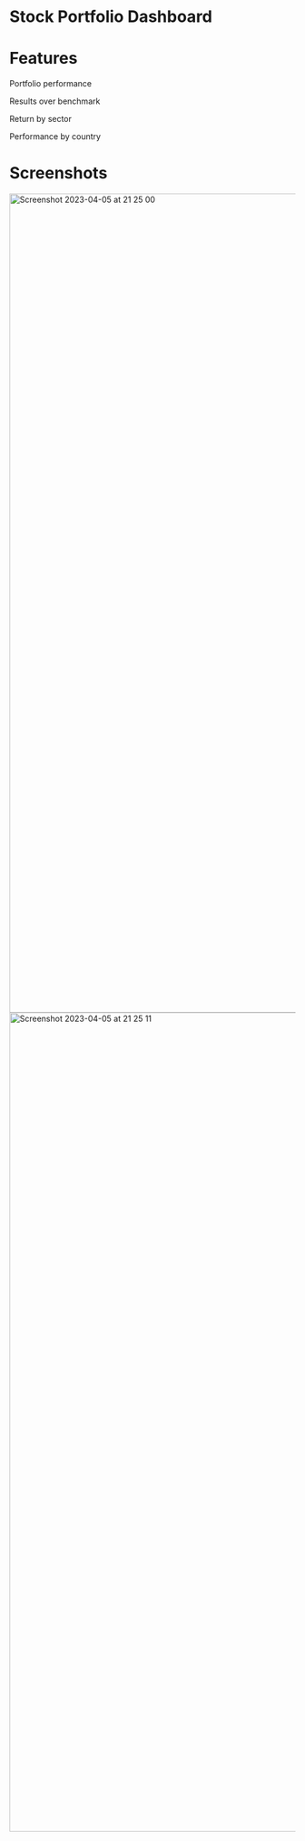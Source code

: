 # Stock Portfolio Dashboard

# Features

Portfolio performance<br>

Results over benchmark<br>

Return by sector<br>

Performance by country<br>

# Screenshots

<img width="1440" alt="Screenshot 2023-04-05 at 21 25 00" src="https://user-images.githubusercontent.com/85077997/230249643-c34a3c8a-b474-4667-8a43-913f424e074a.png">

<img width="1440" alt="Screenshot 2023-04-05 at 21 25 11" src="https://user-images.githubusercontent.com/85077997/230249652-54a8b5da-d2c6-41d1-b7e2-f465a6d41874.png">
